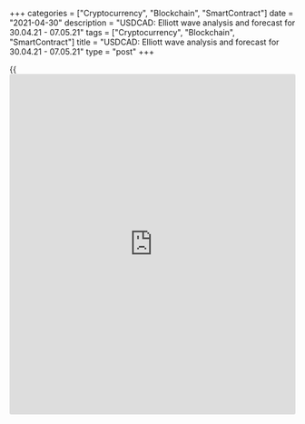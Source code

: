 +++
categories = ["Cryptocurrency", "Blockchain", "SmartContract"]
date = "2021-04-30"
description = "USDCAD: Elliott wave analysis and forecast for 30.04.21 - 07.05.21"
tags = ["Cryptocurrency", "Blockchain", "SmartContract"]
title = "USDCAD: Elliott wave analysis and forecast for 30.04.21 - 07.05.21"
type = "post"
+++

{{<iframe id="large-banner" src="https://www.bounty.group/#slide=22.0" width="100%" height="600" scrolling="no" style="border: 0px solid rgb(216, 221, 230); border-radius: 3px;">}}

2021-04-30

2021-04-30

USDCAD: Elliott wave analysis and forecast for 30.04.21 – 07.05.21Alex
Geuta

 **Main scenario:** consider short positions from corrections below the
level of 1.2652 with a target of 1.2150 – 1.2000.

 **Alternative scenario:** breakout and consolidation above the level of
1.2652 will allow the pair to continue rising to the levels of 1.2857 –
1.2989.

 **Analysis:** wave (С) of 4 of larger degree continues developing on
the [daily](https://www.fintecher.org/2020/03/03/forex-trading-daily-strategy/) time frame, with the third wave 3 of (C) forming inside. The
fifth wave v of 3 is forming on the H4 time frame, with wave (v) of v of
smaller degree developing inside. Apparently, the third wave iii of (v)
is developing on the H1 time frame. If this assumption is correct, the
pair will continue to fall to 1.2150 – 1.2000. The level of 1.2652 is
critical in this scenario, as the breakout will enable the pair to
continue rising to the levels of 1.2857 – 1.2989.

* * *

* * *



## Price chart of USDCAD in real time mode

The content of this article reflects the author’s opinion and does not
necessarily reflect the official position of LiteForex. The material
published on this page is provided for informational purposes only and
should not be considered as the provision of investment advice for the
purposes of Directive 2004/39/EC.

Rate this article:

{{value}}

( {{count}} {{title}} )